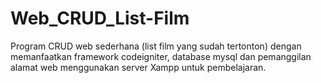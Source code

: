 # Web_CRUD_List-Film
Program CRUD web sederhana (list film yang sudah tertonton) dengan memanfaatkan framework codeigniter, database mysql dan pemanggilan alamat web menggunakan server Xampp untuk pembelajaran.
